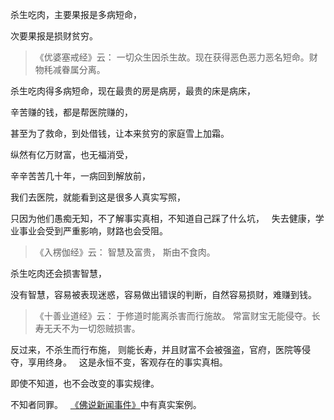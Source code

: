 杀生吃肉，主要果报是多病短命，

次要果报是损财贫穷。

> 《优婆塞戒经》云： 
> 一切众生因杀生故。现在获得恶色恶力恶名短命。财物秏减眷属分离。

杀生吃肉得多病短命，现在最贵的房是病房，最贵的床是病床，

辛苦赚的钱，都是帮医院赚的，

甚至为了救命，到处借钱，让本来贫穷的家庭雪上加霜。

纵然有亿万财富，也无福消受，

辛辛苦苦几十年，一病回到解放前，

我们去医院，就能看到这是很多人真实写照，

只因为他们愚痴无知，不了解事实真相，不知道自己踩了什么坑，
&nbsp;
失去健康，学业事业会受到严重影响，财路也会受阻。

> 《入楞伽经》云： 
> 智慧及富贵， 斯由不食肉。

杀生吃肉还会损害智慧，

没有智慧，容易被表现迷惑，容易做出错误的判断，自然容易损财，难赚到钱。

> 《十善业道经》云：
> 于修道时能离杀害而行施故。
> 常富财宝无能侵夺。长寿无夭不为一切怨贼损害。

反过来，不杀生而行布施，
则能长寿，并且财富不会被强盗，官府，医院等侵夺，享用终身。
&nbsp;
这是永恒不变，客观存在的事实真相。

即使不知道，也不会改变的事实规律。

不知者同罪。
&nbsp;
[《佛说新闻事件》](https://www.kancloud.cn/luojiangtao/foshuoxinwen)中有真实案例。